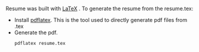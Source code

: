 Resume was built with [LaTeX](https://www.latex-project.org/) . To generate the resume from the resume.tex:
* Install [pdflatex](http://www.howtotex.com/howto/installing-latex-on-mac-os-x/). This is the tool used to directly generate pdf files from .tex
* Generate the pdf.
    ```bash
    pdflatex resume.tex
    ```
